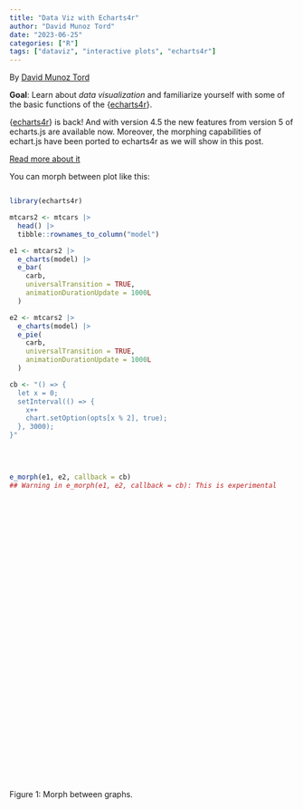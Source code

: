 ```yaml
---
title: "Data Viz with Echarts4r"
author: "David Munoz Tord"
date: "2023-06-25"
categories: ["R"]
tags: ["dataviz", "interactive plots", "echarts4r"]
---
```


<script src="{{< blogdown/postref >}}index_files/htmlwidgets/htmlwidgets.js"></script>
<script src="{{< blogdown/postref >}}index_files/echarts4r/echarts-en.min.js"></script>
<script src="{{< blogdown/postref >}}index_files/echarts4r/ecStat.min.js"></script>
<script src="{{< blogdown/postref >}}index_files/echarts4r/dataTool.min.js"></script>
<script src="{{< blogdown/postref >}}index_files/echarts4r-binding/echarts4r.js"></script>

By [David Munoz Tord](https://twitter.com/tord_munoz)

**Goal**: Learn about *data visualization* and familiarize yourself with some of the basic functions of the {[echarts4r](https://echarts4r.john-coene.com/index.html)}.

{[echarts4r](https://echarts4r.john-coene.com/index.html)} is back! And with version 4.5 the new features from version 5 of echarts.js are available now. Moreover, the morphing capabilities of echart.js have been ported to echarts4r as we will show in this post.

[Read more about it](https://echarts4r.john-coene.com/)

You can morph between plot like this:

``` r

library(echarts4r)

mtcars2 <- mtcars |> 
  head() |> 
  tibble::rownames_to_column("model")

e1 <- mtcars2 |> 
  e_charts(model) |> 
  e_bar(
    carb, 
    universalTransition = TRUE,
    animationDurationUpdate = 1000L
  )

e2 <- mtcars2 |> 
  e_charts(model) |> 
  e_pie(
    carb, 
    universalTransition = TRUE,
    animationDurationUpdate = 1000L
  )

cb <- "() => {
  let x = 0;
  setInterval(() => {
    x++
    chart.setOption(opts[x % 2], true);
  }, 3000);
}"
```

<br/>

``` r

e_morph(e1, e2, callback = cb)
## Warning in e_morph(e1, e2, callback = cb): This is experimental
```

<div class="figure">

<div class="echarts4r html-widget html-fill-item-overflow-hidden html-fill-item" id="htmlwidget-1" style="width:100%;height:500px;"></div>
<script type="application/json" data-for="htmlwidget-1">{"x":{"theme":"","tl":false,"draw":true,"renderer":"canvas","events":[],"buttons":[],"opts":[[{"yAxis":[{"show":true}],"xAxis":[{"data":["Mazda RX4","Mazda RX4 Wag","Datsun 710","Hornet 4 Drive","Hornet Sportabout","Valiant"],"type":"category","boundaryGap":true}],"legend":{"data":["carb"]},"series":[{"data":[{"value":["Mazda RX4","4"]},{"value":["Mazda RX4 Wag","4"]},{"value":["Datsun 710","1"]},{"value":["Hornet 4 Drive","1"]},{"value":["Hornet Sportabout","2"]},{"value":["Valiant","1"]}],"name":"carb","type":"bar","yAxisIndex":0,"xAxisIndex":0,"coordinateSystem":"cartesian2d","universalTransition":true,"animationDurationUpdate":1000}]},{"legend":{"data":["Mazda RX4","Mazda RX4 Wag","Datsun 710","Hornet 4 Drive","Hornet Sportabout","Valiant"]},"series":[{"name":"carb","type":"pie","universalTransition":true,"animationDurationUpdate":1000,"data":[{"value":4,"name":"Mazda RX4"},{"value":4,"name":"Mazda RX4 Wag"},{"value":1,"name":"Datsun 710"},{"value":1,"name":"Hornet 4 Drive"},{"value":2,"name":"Hornet Sportabout"},{"value":1,"name":"Valiant"}]}]}]],"dispose":true,"morphed":{"callback":"() => {\n  let x = 0;\n  setInterval(() => {\n    x++\n    chart.setOption(opts[x % 2], true);\n  }, 3000);\n}","default":0}},"evals":[],"jsHooks":[]}</script>
<p class="caption">
Figure 1: Morph between graphs.
</p>

</div>

